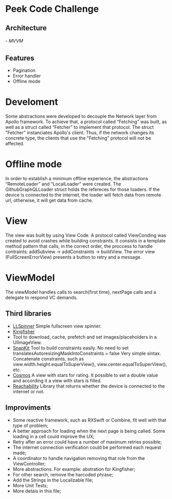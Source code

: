 # Peek Code Challenge
## Architecture
###### - MVVM

## Features
- Pagination
- Error handler
- Offline mode

# Develoment

Some abstractions were developed to decouple the Network layer from Apollo framework. To achieve that, a protocol called “Fetching” was built, as well as a struct called “Fetcher” to implement that protocol. The struct "Fetcher" instanciates Apollo's client. Thus, if the network changes its concrete type, the clients that use the "Fetching" protocol will not be affected.

# Offline mode
In order to establish a minimum offline experience, the abstractions “RemoteLoader” and “LocalLoader” were created. The GithubGraphQLLoader struct holds the refereces for those loaders. If the device is connected to the internet, the loader will fetch data from remote url, otherwise, it will get data from cache.

# View
The view was built by using View Code. A protocol called ViewConding was created to avoid crashes while building constraints. It consists in a template method pattern that calls, in the correct order, the proccess to handle contraints: addSubview -> addConstraints -> buildView.
The error view (FullScreenErrorView) presents a button to retry and a message.

# ViewModel
The viewModel handles calls to search(first time), nextPage calls and a delegate to respond VC demands.

## Third libraries
-  [LLSpinner](https://github.com/alephao/LLSpinner) 
Simple fullscreen view spinner.
- [Kingfisher](https://github.com/onevcat/Kingfisher) 
- Tool to download, cache, prefetch and set images/placeholders in a UIImageView.
- [SnapKit](https://github.com/SnapKit/SnapKit)
Tool to build constraints easily.
No need to set translatesAutoresizingMaskIntoConstraints = false
Very simple sintax. Concatenate constraints, such as view.width.height.equalToSuperView(), view.center.equalToSuperView(), etc.
- [Cosmos](https://github.com/evgenyneu/Cosmos)
A view with stars for rating. It possible to set a double value and according it a view with stars is filled.
- [Reachability](https://github.com/ashleymills/Reachability.swift)
Library that returns whether the device is connected to the internet or not.

## Improviments
- Some reactive framework, such as RXSwift or Combine, fit well with that type of problem;
- A better approach for loading when the next page is being called. Some loading in a cell could improve the UX;
- Retry after an error could have a number of maximum retries possible;
- The internet connection verification could be performed each request made;
- A coordinator to handle navigation removing that role from the ViewController;
- More abstractions. For example: abstration for Kingfisher;
- For other search, remove the harcoded phrase;
- Add the Strings in the Localizable file;
- More Unit Tests;
- More detais in this file;
